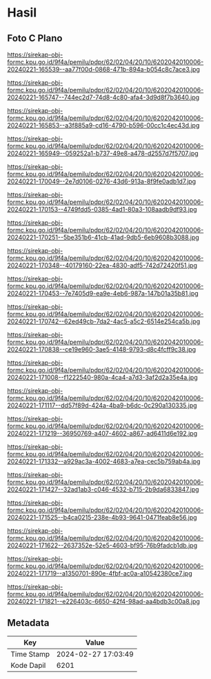 # Hasil

## Foto C Plano

https://sirekap-obj-formc.kpu.go.id/9f4a/pemilu/pdpr/62/02/04/20/10/6202042010006-20240221-165539--aa77f00d-0868-471b-894a-b054c8c7ace3.jpg

https://sirekap-obj-formc.kpu.go.id/9f4a/pemilu/pdpr/62/02/04/20/10/6202042010006-20240221-165747--744ec2d7-74d8-4c80-afa4-3d9d8f7b3640.jpg

https://sirekap-obj-formc.kpu.go.id/9f4a/pemilu/pdpr/62/02/04/20/10/6202042010006-20240221-165853--a3f885a9-cd16-4790-b596-00cc1c4ec43d.jpg

https://sirekap-obj-formc.kpu.go.id/9f4a/pemilu/pdpr/62/02/04/20/10/6202042010006-20240221-165949--059252a1-b737-49e8-a478-d2557d7f5707.jpg

https://sirekap-obj-formc.kpu.go.id/9f4a/pemilu/pdpr/62/02/04/20/10/6202042010006-20240221-170049--2e7d0106-0276-43d6-913a-8f9fe0adb1d7.jpg

https://sirekap-obj-formc.kpu.go.id/9f4a/pemilu/pdpr/62/02/04/20/10/6202042010006-20240221-170153--4749fdd5-0385-4ad1-80a3-108aadb9df93.jpg

https://sirekap-obj-formc.kpu.go.id/9f4a/pemilu/pdpr/62/02/04/20/10/6202042010006-20240221-170251--5be351b6-41cb-41ad-9db5-6eb9608b3088.jpg

https://sirekap-obj-formc.kpu.go.id/9f4a/pemilu/pdpr/62/02/04/20/10/6202042010006-20240221-170348--40179160-22ea-4830-adf5-742d72420f51.jpg

https://sirekap-obj-formc.kpu.go.id/9f4a/pemilu/pdpr/62/02/04/20/10/6202042010006-20240221-170453--7e7405d9-ea9e-4eb6-987a-147b01a35b81.jpg

https://sirekap-obj-formc.kpu.go.id/9f4a/pemilu/pdpr/62/02/04/20/10/6202042010006-20240221-170742--62ed49cb-7da2-4ac5-a5c2-6514e254ca5b.jpg

https://sirekap-obj-formc.kpu.go.id/9f4a/pemilu/pdpr/62/02/04/20/10/6202042010006-20240221-170838--ce19e960-3ae5-4148-9793-d8c4fcff9c38.jpg

https://sirekap-obj-formc.kpu.go.id/9f4a/pemilu/pdpr/62/02/04/20/10/6202042010006-20240221-171008--f1222540-980a-4ca4-a7d3-3af2d2a35e4a.jpg

https://sirekap-obj-formc.kpu.go.id/9f4a/pemilu/pdpr/62/02/04/20/10/6202042010006-20240221-171117--dd57f89d-424a-4ba9-b6dc-0c290a130335.jpg

https://sirekap-obj-formc.kpu.go.id/9f4a/pemilu/pdpr/62/02/04/20/10/6202042010006-20240221-171219--36950769-a407-4602-a867-ad6411d6e192.jpg

https://sirekap-obj-formc.kpu.go.id/9f4a/pemilu/pdpr/62/02/04/20/10/6202042010006-20240221-171332--a929ac3a-4002-4683-a7ea-cec5b759ab4a.jpg

https://sirekap-obj-formc.kpu.go.id/9f4a/pemilu/pdpr/62/02/04/20/10/6202042010006-20240221-171427--32ad1ab3-c046-4532-b715-2b9da6833847.jpg

https://sirekap-obj-formc.kpu.go.id/9f4a/pemilu/pdpr/62/02/04/20/10/6202042010006-20240221-171525--b4ca0215-238e-4b93-9641-0471feab8e56.jpg

https://sirekap-obj-formc.kpu.go.id/9f4a/pemilu/pdpr/62/02/04/20/10/6202042010006-20240221-171622--2637352e-52e5-4603-bf95-76b9fadcb1db.jpg

https://sirekap-obj-formc.kpu.go.id/9f4a/pemilu/pdpr/62/02/04/20/10/6202042010006-20240221-171719--a1350701-890e-4fbf-ac0a-a10542380ce7.jpg

https://sirekap-obj-formc.kpu.go.id/9f4a/pemilu/pdpr/62/02/04/20/10/6202042010006-20240221-171821--e226403c-6650-42f4-98ad-aa4bdb3c00a8.jpg


## Metadata

| Key        | Value               |
| ---------- | ------------------- |
| Time Stamp | 2024-02-27 17:03:49 |
| Kode Dapil | 6201                |



